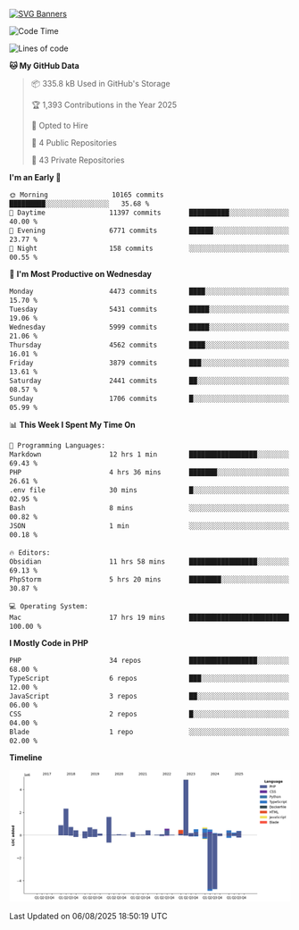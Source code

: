 [![SVG Banners](https://svg-banners.vercel.app/api?type=glitch&text1=Gere_Lajos%F0%9F%92%BB&width=800&height=400)](https://github.com/Akshay090/svg-banners)

<!--START_SECTION:waka-->
![Code Time](http://img.shields.io/badge/Code%20Time-2%2C737%20hrs%2028%20mins-blue)

![Lines of code](https://img.shields.io/badge/From%20Hello%20World%20I%27ve%20Written-17.4%20million%20lines%20of%20code-blue)

**🐱 My GitHub Data** 

> 📦 335.8 kB Used in GitHub's Storage 
 > 
> 🏆 1,393 Contributions in the Year 2025
 > 
> 💼 Opted to Hire
 > 
> 📜 4 Public Repositories 
 > 
> 🔑 43 Private Repositories 
 > 
**I'm an Early 🐤** 

```text
🌞 Morning                10165 commits       █████████░░░░░░░░░░░░░░░░   35.68 % 
🌆 Daytime                11397 commits       ██████████░░░░░░░░░░░░░░░   40.00 % 
🌃 Evening                6771 commits        ██████░░░░░░░░░░░░░░░░░░░   23.77 % 
🌙 Night                  158 commits         ░░░░░░░░░░░░░░░░░░░░░░░░░   00.55 % 
```
📅 **I'm Most Productive on Wednesday** 

```text
Monday                   4473 commits        ████░░░░░░░░░░░░░░░░░░░░░   15.70 % 
Tuesday                  5431 commits        █████░░░░░░░░░░░░░░░░░░░░   19.06 % 
Wednesday                5999 commits        █████░░░░░░░░░░░░░░░░░░░░   21.06 % 
Thursday                 4562 commits        ████░░░░░░░░░░░░░░░░░░░░░   16.01 % 
Friday                   3879 commits        ███░░░░░░░░░░░░░░░░░░░░░░   13.61 % 
Saturday                 2441 commits        ██░░░░░░░░░░░░░░░░░░░░░░░   08.57 % 
Sunday                   1706 commits        █░░░░░░░░░░░░░░░░░░░░░░░░   05.99 % 
```


📊 **This Week I Spent My Time On** 

```text
💬 Programming Languages: 
Markdown                 12 hrs 1 min        █████████████████░░░░░░░░   69.43 % 
PHP                      4 hrs 36 mins       ███████░░░░░░░░░░░░░░░░░░   26.61 % 
.env file                30 mins             █░░░░░░░░░░░░░░░░░░░░░░░░   02.95 % 
Bash                     8 mins              ░░░░░░░░░░░░░░░░░░░░░░░░░   00.82 % 
JSON                     1 min               ░░░░░░░░░░░░░░░░░░░░░░░░░   00.18 % 

🔥 Editors: 
Obsidian                 11 hrs 58 mins      █████████████████░░░░░░░░   69.13 % 
PhpStorm                 5 hrs 20 mins       ████████░░░░░░░░░░░░░░░░░   30.87 % 

💻 Operating System: 
Mac                      17 hrs 19 mins      █████████████████████████   100.00 % 
```

**I Mostly Code in PHP** 

```text
PHP                      34 repos            █████████████████░░░░░░░░   68.00 % 
TypeScript               6 repos             ███░░░░░░░░░░░░░░░░░░░░░░   12.00 % 
JavaScript               3 repos             ██░░░░░░░░░░░░░░░░░░░░░░░   06.00 % 
CSS                      2 repos             █░░░░░░░░░░░░░░░░░░░░░░░░   04.00 % 
Blade                    1 repo              ░░░░░░░░░░░░░░░░░░░░░░░░░   02.00 % 
```



**Timeline**

![Lines of Code chart](https://raw.githubusercontent.com/gere-lajos/gere-lajos/main/assets/bar_graph.png)


 Last Updated on 06/08/2025 18:50:19 UTC
<!--END_SECTION:waka-->
